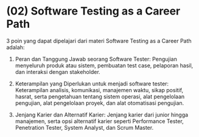 # (02) Software Testing as a Career Path

3 poin yang dapat dipelajari dari materi Software Testing as a Career Path adalah:

1. Peran dan Tanggung Jawab seorang Software Tester: Pengujian menyeluruh produk atau sistem, pembuatan test case, pelaporan hasil, dan interaksi dengan stakeholder.

2. Keterampilan yang Diperlukan untuk menjadi software tester: Keterampilan analisis, komunikasi, manajemen waktu, sikap positif, hasrat, serta pengetahuan tentang sistem operasi, alat pengelolaan pengujian, alat pengelolaan proyek, dan alat otomatisasi pengujian.

3. Jenjang Karier dan Alternatif Karier: Jenjang karier dari junior hingga manajemen, serta opsi alternatif karier seperti Performance Tester, Penetration Tester, System Analyst, dan Scrum Master.